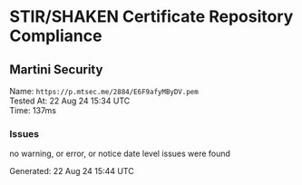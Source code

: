 # STIR/SHAKEN Certificate Repository Compliance

## Martini Security

Name: `https://p.mtsec.me/2884/E6F9afyMByDV.pem`\
Tested At: 22 Aug 24 15:34 UTC\
Time: 137ms

### Issues

no warning, or error, or notice date level issues were found

Generated: 22 Aug 24 15:44 UTC